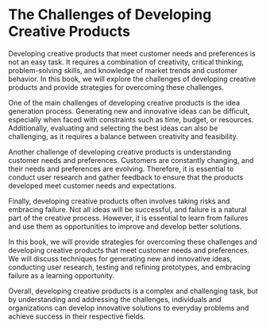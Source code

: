 The Challenges of Developing Creative Products
============================================================

Developing creative products that meet customer needs and preferences is not an easy task. It requires a combination of creativity, critical thinking, problem-solving skills, and knowledge of market trends and customer behavior. In this book, we will explore the challenges of developing creative products and provide strategies for overcoming these challenges.

One of the main challenges of developing creative products is the idea generation process. Generating new and innovative ideas can be difficult, especially when faced with constraints such as time, budget, or resources. Additionally, evaluating and selecting the best ideas can also be challenging, as it requires a balance between creativity and feasibility.

Another challenge of developing creative products is understanding customer needs and preferences. Customers are constantly changing, and their needs and preferences are evolving. Therefore, it is essential to conduct user research and gather feedback to ensure that the products developed meet customer needs and expectations.

Finally, developing creative products often involves taking risks and embracing failure. Not all ideas will be successful, and failure is a natural part of the creative process. However, it is essential to learn from failures and use them as opportunities to improve and develop better solutions.

In this book, we will provide strategies for overcoming these challenges and developing creative products that meet customer needs and preferences. We will discuss techniques for generating new and innovative ideas, conducting user research, testing and refining prototypes, and embracing failure as a learning opportunity.

Overall, developing creative products is a complex and challenging task, but by understanding and addressing the challenges, individuals and organizations can develop innovative solutions to everyday problems and achieve success in their respective fields.
